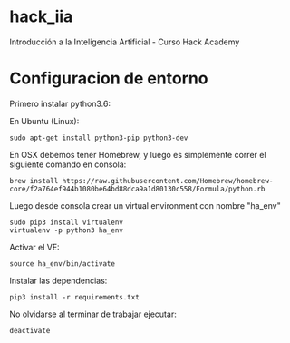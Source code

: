 # hack_iia
Introducción a la Inteligencia Artificial - Curso Hack Academy

# Configuracion de entorno


Primero instalar python3.6:

En Ubuntu (Linux):
```
sudo apt-get install python3-pip python3-dev
```

En OSX debemos tener Homebrew, y luego es simplemente correr el siguiente comando en consola:
```
brew install https://raw.githubusercontent.com/Homebrew/homebrew-core/f2a764ef944b1080be64bd88dca9a1d80130c558/Formula/python.rb
```

Luego desde consola crear un virtual environment con nombre "ha_env"
```
sudo pip3 install virtualenv
virtualenv -p python3 ha_env
```


Activar el VE:
```
source ha_env/bin/activate
```


Instalar las dependencias:
```
pip3 install -r requirements.txt
```


No olvidarse al terminar de trabajar ejecutar:
```
deactivate
```
